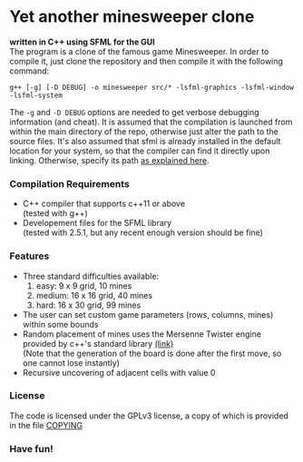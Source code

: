 # Yet another minesweeper clone
**written in C++ using SFML for the GUI**  
The program is a clone of the famous game Minesweeper.
In order to compile it, just clone the repository and then compile it with the following command:  
```
g++ [-g] [-D DEBUG] -o minesweeper src/* -lsfml-graphics -lsfml-window -lsfml-system
```
The `-g` and `-D DEBUG` options are needed to get verbose debugging information (and cheat).
It is assumed that the compilation is launched from within the main directory of the repo,
otherwise just alter the path to the source files. It's also assumed that sfml is already installed in the default location for your system, so that the compiler can find it directly upon linking. Otherwise, specify its path [as explained here](https://www.sfml-dev.org/tutorials/2.5/start-linux.php).  
### Compilation Requirements
* C++ compiler that supports c++11 or above  
(tested with g++)
* Developement files for the SFML library  
(tested with 2.5.1, but any recent enough version should be fine)
### Features
* Three standard difficulties available:
	1. easy: 9 x 9 grid, 10 mines
	1. medium: 16 x 16 grid, 40 mines
	1. hard: 16 x 30 grid, 99 mines
* The user can set custom game parameters (rows, columns, mines) within some bounds
* Random placement of mines uses the Mersenne Twister engine provided by c++'s standard library [(link)](https://en.cppreference.com/w/cpp/numeric/random/mersenne_twister_engine)  
(Note that the generation of the board is done after the first move, so one cannot lose instantly)
* Recursive uncovering of adjacent cells with value 0
### License
The code is licensed under the GPLv3 license, a copy of which is provided in the file [COPYING](./COPYING)
### Have fun!
